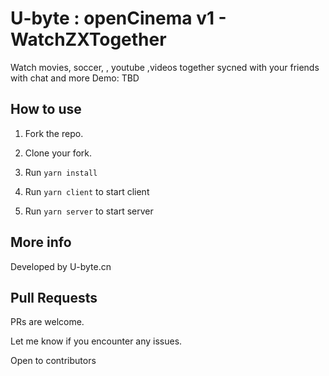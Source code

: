 # U-byte : openCinema v1 - WatchZXTogether
Watch movies, soccer, , youtube ,videos together sycned with your friends with chat and more
Demo: TBD

## How to use

1. Fork the repo.

2. Clone your fork.

3. Run `yarn install`

4. Run `yarn client` to start client

5. Run `yarn server` to start server

## More info

Developed by U-byte.cn

## Pull Requests

PRs are welcome.

Let me know if you encounter any issues.

Open to contributors
